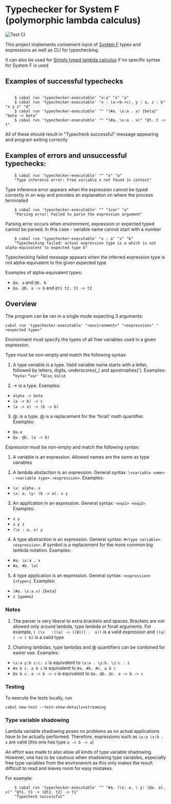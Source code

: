 # Typechecker for System F (polymorphic lambda calculus)
![Test CI](https://github.com/muldrik/polymorphic-lambda-typechecker/actions/workflows/haskell.yml/badge.svg)

This project implements convenient input of [System F](https://en.wikipedia.org/wiki/System_F) types and expressions as well as CLI for typechecking.

It can also be used for [Simply typed lambda calculus](https://en.wikipedia.org/wiki/Simply_typed_lambda_calculus) if no specific syntax for System F is used

## Examples of successful typechecks
```

    $ cabal run 'typechecker-executable' "x:a" "x" "a"
    $ cabal run 'typechecker-executable' "x : (a->b->c), y : a, z : b" "x y z" "d"   
    $ cabal run 'typechecker-executable' "" "(#a. \x:a . x) {beta}" "beta -> beta"
    $ cabal run 'typechecker-executable' "" "(#a. \x:a . x)" "@t. t -> t"
```
    
All of these should result in "Typecheck successful" message appearing and program exiting correctly

## Examples of errors and unsuccessful typechecks:
```
    $ cabal run 'typechecker-executable' "" "x" "a"
    "Type inference error: Free variable x not found in context"
```   
Type inference error appears when the expression cannot be typed correctly in an way and provides an explanation on where the process terminated

```
    $ cabal run 'typechecker-executable' "" "1var" "a"  
    "Parsing error: Failed to parse the expression argument"
```
Parsing error occurs when environment, expression or expected typed cannot be parsed. In this case - variable name cannot start with a number

```
    $ cabal run 'typechecker-executable' "x : a" "x" "b"   
    "Typechecking failed: actual expression type is a which is not alpha-equivalent to expected type b"
```
Typechecking failed message appears when the inferred expression type is not alpha-equivalent to the given expected type

Examples of alpha-equivalent types:
* `@a. a` and `@b. b`
* `@a. @b. a -> b` and `@t1 t2. t1 -> t2`

## Overview


The program can be ran in a single mode expecting 3 arguments:

    cabal run 'typechecker-executable' "<environment>" "<expression>" "<expected type>"

Environment must specify the types of all free variables used in a given expression. 

Type must be non-empty and match the following syntax:

1) A type variable is a type. Valid variable name starts with a letter, followed by letters, digits, underscores(_) and apostrophes('). Examples: 
*`myVar`
*`var'`
*`Also_Valid`

2) <type> -> <type> is a type. Examples: 
* `alpha -> beta`
* `(a -> b) -> c`
* `(a -> a) -> (b -> b)`

3) @<type variable>. <type> is a type. @ is a replacement for the 'forall' math quantifier. Examples: 
* `@a.a`
* `@a. @b. (a -> b)`

Expression must be non-empty and match the following syntax:

1) A variable is an expression. Allowed names are the same as type variables

2) A lambda abstaction is an expression. General syntax: `\<variable name>` : `<variable type>`. `<expression>`. Examples: 
* `\x: alpha. x`
* `\x: a. \y: (b -> a). x y`

3) An application in an expression. General syntax: `<exp1> <exp2>`. Examples: 
* `x y`
* `x y z`
* `(\x : a. x) y`

4) A type abstraction is an expression. General syntax: `#<type variable>. <expression>`. # symbol is a replacement for the more common big lambda notation. Examples: 
* `#a. \x:a . x`
* `#a. #b. lol`

5) A type application is an expression. General syntax: `<expression> {<type>}`. Examples: 
* `(#a. \x:a.x) {beta}`
* `z {gamma}`



### Notes
1) The parser is very liberal to extra brackets and spaces. Brackets are not allowed only around lambda, type lambda or forall arguments. For example, `( (\x   :((a) -> ((B))) .  x))` is a valid expression and `((a) ) -> ( b)` is a valid type

2) Chaining lambdas, type lambdas and @ quantifiers can be combined for easier use. Examples:
* `\x:a y:b z:c. z` is equivalent to `\x:a . \y:b. \z:c . z`
* `#a b c. a b c` is equivalent to `#a. #b. #c. a b c`
* `@a b c. a -> b -> c` is equivalent to `@a. @b. @c. a -> b -> c` 


### Testing

To execute the tests locally, run

    cabal new-test --test-show-details=streaming
    
### Type variable shadowing

Lambda variable shadowing poses no problems as no actual applications have to be actually performed. Therefore, expressions such as `\x:a \x:b . x` are valid (this one has type `a -> b -> a`)

An effort was made to also allow all kinds of type variable shadowing. However, one has to be cautious when shadowing type variables, especially free type variables from the environemnt as this only makes the result difficult to read and leaves room for easy mistakes.

For example:
```
    $ cabal run 'typechecker-executable' "" "#a. (\x: a. \ y: (@a. a). x)" "@t1. t1 -> (@t2. t2) -> t1"
    "Typecheck successful"
```

